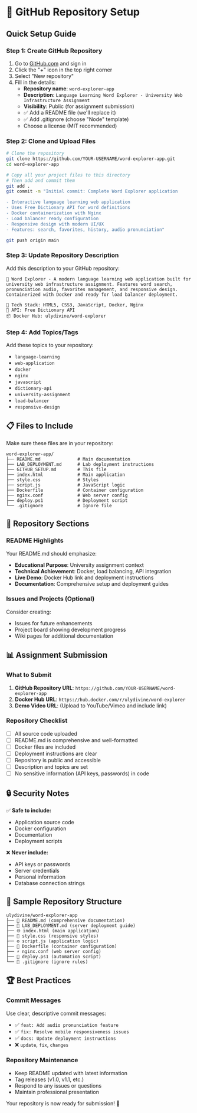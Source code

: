 # 📂 GitHub Repository Setup

## Quick Setup Guide

### Step 1: Create GitHub Repository

1. Go to [GitHub.com](https://github.com) and sign in
2. Click the "+" icon in the top right corner
3. Select "New repository"
4. Fill in the details:
   - **Repository name**: `word-explorer-app`
   - **Description**: `Language Learning Word Explorer - University Web Infrastructure Assignment`
   - **Visibility**: Public (for assignment submission)
   - ✅ Add a README file (we'll replace it)
   - ✅ Add .gitignore (choose "Node" template)
   - Choose a license (MIT recommended)

### Step 2: Clone and Upload Files

```bash
# Clone the repository
git clone https://github.com/YOUR-USERNAME/word-explorer-app.git
cd word-explorer-app

# Copy all your project files to this directory
# Then add and commit them
git add .
git commit -m "Initial commit: Complete Word Explorer application

- Interactive language learning web application
- Uses Free Dictionary API for word definitions
- Docker containerization with Nginx
- Load balancer ready configuration
- Responsive design with modern UI/UX
- Features: search, favorites, history, audio pronunciation"

git push origin main
```

### Step 3: Update Repository Description

Add this description to your GitHub repository:

```
🌟 Word Explorer - A modern language learning web application built for university web infrastructure assignment. Features word search, pronunciation audio, favorites management, and responsive design. Containerized with Docker and ready for load balancer deployment.

🔧 Tech Stack: HTML5, CSS3, JavaScript, Docker, Nginx
🔗 API: Free Dictionary API
📦 Docker Hub: ulydivine/word-explorer
```

### Step 4: Add Topics/Tags

Add these topics to your repository:
- `language-learning`
- `web-application`
- `docker`
- `nginx`
- `javascript`
- `dictionary-api`
- `university-assignment`
- `load-balancer`
- `responsive-design`

## 📋 Files to Include

Make sure these files are in your repository:

```
word-explorer-app/
├── README.md              # Main documentation
├── LAB_DEPLOYMENT.md      # Lab deployment instructions
├── GITHUB_SETUP.md        # This file
├── index.html             # Main application
├── style.css              # Styles
├── script.js              # JavaScript logic
├── Dockerfile             # Container configuration
├── nginx.conf             # Web server config
├── deploy.ps1             # Deployment script
└── .gitignore             # Ignore file
```

## 🎯 Repository Sections

### README Highlights
Your README.md should emphasize:
- **Educational Purpose**: University assignment context
- **Technical Achievement**: Docker, load balancing, API integration
- **Live Demo**: Docker Hub link and deployment instructions
- **Documentation**: Comprehensive setup and deployment guides

### Issues and Projects (Optional)
Consider creating:
- Issues for future enhancements
- Project board showing development progress
- Wiki pages for additional documentation

## 📊 Assignment Submission

### What to Submit
1. **GitHub Repository URL**: `https://github.com/YOUR-USERNAME/word-explorer-app`
2. **Docker Hub URL**: `https://hub.docker.com/r/ulydivine/word-explorer`
3. **Demo Video URL**: (Upload to YouTube/Vimeo and include link)

### Repository Checklist
- [ ] All source code uploaded
- [ ] README.md is comprehensive and well-formatted
- [ ] Docker files are included
- [ ] Deployment instructions are clear
- [ ] Repository is public and accessible
- [ ] Description and topics are set
- [ ] No sensitive information (API keys, passwords) in code

## 🔒 Security Notes

✅ **Safe to include:**
- Application source code
- Docker configuration
- Documentation
- Deployment scripts

❌ **Never include:**
- API keys or passwords
- Server credentials
- Personal information
- Database connection strings

## 📝 Sample Repository Structure

```
ulydivine/word-explorer-app
├── 📄 README.md (comprehensive documentation)
├── 📄 LAB_DEPLOYMENT.md (server deployment guide)
├── 🌐 index.html (main application)
├── 🎨 style.css (responsive styles)
├── ⚙️ script.js (application logic)
├── 🐳 Dockerfile (container configuration)
├── ⚡ nginx.conf (web server config)
├── 🚀 deploy.ps1 (automation script)
└── 📝 .gitignore (ignore rules)
```

## 🏆 Best Practices

### Commit Messages
Use clear, descriptive commit messages:
- ✅ `feat: Add audio pronunciation feature`
- ✅ `fix: Resolve mobile responsiveness issues`
- ✅ `docs: Update deployment instructions`
- ❌ `update`, `fix`, `changes`

### Repository Maintenance
- Keep README updated with latest information
- Tag releases (v1.0, v1.1, etc.)
- Respond to any issues or questions
- Maintain professional presentation

Your repository is now ready for submission! 🎉
